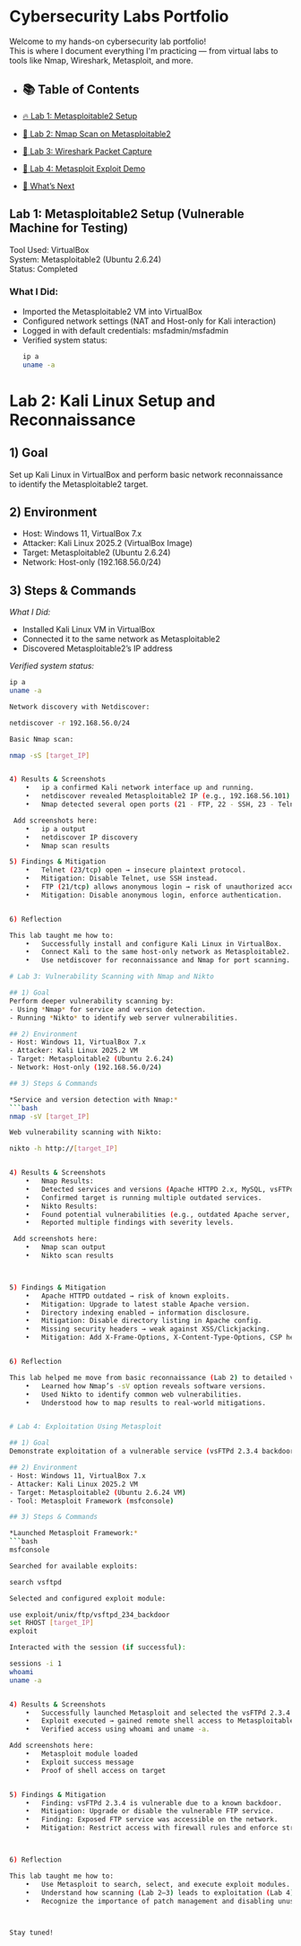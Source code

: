 # Cybersecurity Labs Portfolio 

Welcome to my hands-on cybersecurity lab portfolio!  
This is where I document everything I'm practicing — from virtual labs to tools like Nmap, Wireshark, Metasploit, and more.

- ## 📚 Table of Contents

- [🔥 Lab 1: Metasploitable2 Setup](#lab-1-metasploitable2-setup-vulnerable-machine-for-testing)
- [🧠 Lab 2: Nmap Scan on Metasploitable2](#lab-2-nmap-scan-on-metasploitable2)
- [🧪 Lab 3: Wireshark Packet Capture](#lab-3-wireshark-packet-capture)
- [🚨 Lab 4: Metasploit Exploit Demo](#lab-4-metasploit-exploit-demo)
- [🔐 What’s Next](#whats-next)


##  Lab 1: Metasploitable2 Setup (Vulnerable Machine for Testing)

Tool Used: VirtualBox  
System: Metasploitable2 (Ubuntu 2.6.24)  
Status:  Completed

###  What I Did:
- Imported the Metasploitable2 VM into VirtualBox
- Configured network settings (NAT and Host-only for Kali interaction)
- Logged in with default credentials: msfadmin/msfadmin
- Verified system status:
  ```bash
  ip a
  uname -a


# Lab 2: Kali Linux Setup and Reconnaissance  

## 1) Goal  
Set up Kali Linux in VirtualBox and perform basic network reconnaissance to identify the Metasploitable2 target.  

## 2) Environment  
- Host: Windows 11, VirtualBox 7.x  
- Attacker: Kali Linux 2025.2 (VirtualBox Image)  
- Target: Metasploitable2 (Ubuntu 2.6.24)  
- Network: Host-only (192.168.56.0/24)  

## 3) Steps & Commands  

*What I Did:*  
- Installed Kali Linux VM in VirtualBox  
- Connected it to the same network as Metasploitable2  
- Discovered Metasploitable2’s IP address  

*Verified system status:*  
```bash
ip a
uname -a

Network discovery with Netdiscover:

netdiscover -r 192.168.56.0/24

Basic Nmap scan:

nmap -sS [target_IP]


4) Results & Screenshots
	•	ip a confirmed Kali network interface up and running.
	•	netdiscover revealed Metasploitable2 IP (e.g., 192.168.56.101).
	•	Nmap detected several open ports (21 - FTP, 22 - SSH, 23 - Telnet, 80 - HTTP, 3306 - MySQL).

 Add screenshots here:
	•	ip a output
	•	netdiscover IP discovery
	•	Nmap scan results

5) Findings & Mitigation
	•	Telnet (23/tcp) open → insecure plaintext protocol.
	•	Mitigation: Disable Telnet, use SSH instead.
	•	FTP (21/tcp) allows anonymous login → risk of unauthorized access.
	•	Mitigation: Disable anonymous login, enforce authentication.


6) Reflection

This lab taught me how to:
	•	Successfully install and configure Kali Linux in VirtualBox.
	•	Connect Kali to the same host-only network as Metasploitable2.
	•	Use netdiscover for reconnaissance and Nmap for port scanning.

# Lab 3: Vulnerability Scanning with Nmap and Nikto  

## 1) Goal  
Perform deeper vulnerability scanning by:  
- Using *Nmap* for service and version detection.  
- Running *Nikto* to identify web server vulnerabilities.  

## 2) Environment  
- Host: Windows 11, VirtualBox 7.x  
- Attacker: Kali Linux 2025.2 VM  
- Target: Metasploitable2 (Ubuntu 2.6.24)  
- Network: Host-only (192.168.56.0/24)  

## 3) Steps & Commands  

*Service and version detection with Nmap:*  
```bash
nmap -sV [target_IP]

Web vulnerability scanning with Nikto:

nikto -h http://[target_IP]


4) Results & Screenshots
	•	Nmap Results:
	•	Detected services and versions (Apache HTTPD 2.x, MySQL, vsFTPd).
	•	Confirmed target is running multiple outdated services.
	•	Nikto Results:
	•	Found potential vulnerabilities (e.g., outdated Apache server, directory indexing enabled, insecure HTTP headers).
	•	Reported multiple findings with severity levels.

 Add screenshots here:
	•	Nmap scan output
	•	Nikto scan results



5) Findings & Mitigation
	•	Apache HTTPD outdated → risk of known exploits.
	•	Mitigation: Upgrade to latest stable Apache version.
	•	Directory indexing enabled → information disclosure.
	•	Mitigation: Disable directory listing in Apache config.
	•	Missing security headers → weak against XSS/Clickjacking.
	•	Mitigation: Add X-Frame-Options, X-Content-Type-Options, CSP headers.


6) Reflection

This lab helped me move from basic reconnaissance (Lab 2) to detailed vulnerability analysis:
	•	Learned how Nmap’s -sV option reveals software versions.
	•	Used Nikto to identify common web vulnerabilities.
	•	Understood how to map results to real-world mitigations.


# Lab 4: Exploitation Using Metasploit  

## 1) Goal  
Demonstrate exploitation of a vulnerable service (vsFTPd 2.3.4 backdoor) on Metasploitable2 using the Metasploit Framework.  

## 2) Environment  
- Host: Windows 11, VirtualBox 7.x  
- Attacker: Kali Linux 2025.2 VM  
- Target: Metasploitable2 (Ubuntu 2.6.24 VM)  
- Tool: Metasploit Framework (msfconsole)  

## 3) Steps & Commands  

*Launched Metasploit Framework:*  
```bash
msfconsole

Searched for available exploits:

search vsftpd

Selected and configured exploit module:

use exploit/unix/ftp/vsftpd_234_backdoor
set RHOST [target_IP]
exploit

Interacted with the session (if successful):

sessions -i 1
whoami
uname -a


4) Results & Screenshots
	•	Successfully launched Metasploit and selected the vsFTPd 2.3.4 exploit.
	•	Exploit executed → gained remote shell access to Metasploitable2.
	•	Verified access using whoami and uname -a.

Add screenshots here:
	•	Metasploit module loaded
	•	Exploit success message
	•	Proof of shell access on target


5) Findings & Mitigation
	•	Finding: vsFTPd 2.3.4 is vulnerable due to a known backdoor.
	•	Mitigation: Upgrade or disable the vulnerable FTP service.
	•	Finding: Exposed FTP service was accessible on the network.
	•	Mitigation: Restrict access with firewall rules and enforce strong authentication.



6) Reflection

This lab taught me how to:
	•	Use Metasploit to search, select, and execute exploit modules.
	•	Understand how scanning (Lab 2–3) leads to exploitation (Lab 4).
	•	Recognize the importance of patch management and disabling unused services.



Stay tuned! 
 
 
